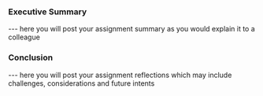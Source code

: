 ### Executive Summary
--- here you will post your assignment summary as you would explain it to a colleague
###

### Conclusion
--- here you will post your assignment reflections which may include challenges, considerations and future intents
